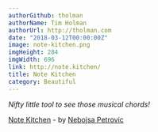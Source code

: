 ```yaml
---
authorGithub: tholman
authorName: Tim Holman
authorUrl: http://tholman.com
date: "2018-03-12T00:00:00Z"
image: note-kitchen.png
imgHeight: 284
imgWidth: 696
link: http://note.kitchen/
title: Note Kitchen
category: Beautiful
---
```


_Nifty little tool to see those musical chords!_

[Note Kitchen](http://note.kitchen/) - by [Nebojsa Petrovic](http://nebs.me)
